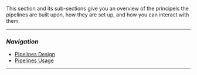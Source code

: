 This section and its sub-sections give you an overview of the principels the pipelines are built upon, how they are set up, and how you can interact with them.

---
### _Navigation_
- [Pipelines Design](./PipelinesDesign)
- [Pipelines Usage](./PipelinesUsage)
---
